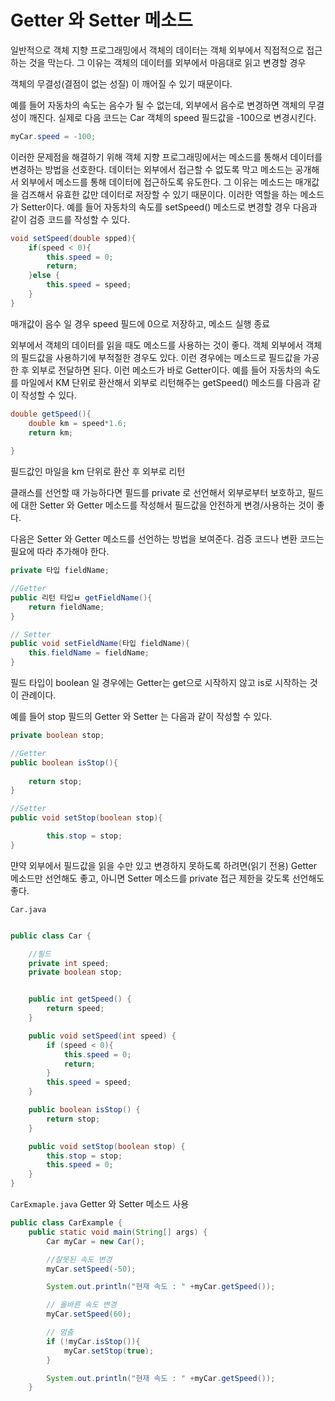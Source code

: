 # Getter 와 Setter 메소드

일반적으로 객체 지향 프로그래밍에서 객체의 데이터는 객체 외부에서 직접적으로 
접근하는 것을 막는다. 그 이유는 객체의 데이터를 외부에서 마음대로 읽고 변경할 경우

객체의 무결성(결점이 없는 성질) 이 깨어질 수 있기 때문이다.

예를 들어 자동차의 속도는 음수가 될 수 없는데, 외부에서 음수로 변경하면 객체의 
무결성이 깨진다. 실제로 다음 코드는 Car 객체의 speed 필드값을 -100으로 변경시킨다.

```java
myCar.speed = -100;
```

이러한 문제점을 해결하기 위해 객체 지향 프로그래밍에서는 메소드를 통해서 데이터를
변경하는 방법을 선호한다. 데이터는 외부에서 접근할 수 없도록 막고 메소드는 
공개해서 외부에서 메소드를 통해 데이터에 접근하도록 유도한다. 그 이유는 메소드는
매개값을 검즈해서 유효한 값만 데이터로 저장할 수 있기 때문이다. 이러한 역할을
하는 메소드가 Setter이다. 예를 들어 자동차의 속도를 setSpeed() 메소드로
변경할 경우 다음과 같이 검증 코드를 작성할 수 있다. 

```java
void setSpeed(double spped){
    if(speed < 0){
        this.speed = 0;
        return;
    }else {
        this.speed = speed;    
    }
}
```

매개값이 음수 일 경우 speed 필드에 0으로 저장하고, 메소드 실행 종료

외부에서 객체의 데이터를 읽을 때도 메소드를 사용하는 것이 좋다. 객체 외부에서 객체의
필드값을 사용하기에 부적절한 경우도 있다. 이런 경우에는 메소드로 필드값을 가공한 후
외부로 전달하면 된다. 이런 메소드가 바로 Getter이다. 예를 들어 자동차의 속도를
마일에서 KM 단위로 환산해서 외부로 리턴해주는 getSpeed() 메소드를 다음과 같이
작성할 수 있다.

```java
double getSpeed(){
    double km = speed*1.6;
    return km;
    
}
```
필드값인 마일을 km 단위로 환산 후 외부로 리턴


클래스를 선언할 때 가능하다면 필드를 private 로 선언해서 외부로부터 보호하고,
필드에 대한 Setter 와 Getter 메소드를 작성해서 필드값을 안전하게 변경/사용하는 것이 좋다.

다음은 Setter 와 Getter 메소드를 선언하는 방법을 보여준다. 
검증 코드나 변환 코드는 필요에 따라 추가해야 한다.


```java
private 타입 fieldName;

//Getter
public 리턴 타입ㅂ getFieldName(){
    return fieldName;
}

// Setter
public void setFieldName(타입 fieldName){
    this.fieldName = fieldName;    
}
```

필드 타입이 boolean 일 경우에는 Getter는 get으로 시작하지 않고 is로 시작하는 것이
관례이다.

예를 들어 stop 필드의 Getter 와 Setter 는 다음과 같이 작성할 수 있다.

```java
private boolean stop;

//Getter 
public boolean isStop(){
    
    return stop;    
}

//Setter
public void setStop(boolean stop){

        this.stop = stop;
}
```

먄약 외부에서 필드값을 읽을 수만 있고 변경하지 못하도록 하려면(읽기 전용) Getter 메소드만
선언해도 좋고, 아니면 Setter 메소드를 private 접근 제한을 갖도록 선언해도 좋다.


`Car.java`

```java

public class Car {

    //필드
    private int speed;
    private boolean stop;


    public int getSpeed() {
        return speed;
    }

    public void setSpeed(int speed) {
        if (speed < 0){
            this.speed = 0;
            return;
        }
        this.speed = speed;
    }

    public boolean isStop() {
        return stop;
    }

    public void setStop(boolean stop) {
        this.stop = stop;
        this.speed = 0;
    }
}

```

`CarExmaple.java`  Getter 와 Setter 메소드 사용

```java
public class CarExample {
    public static void main(String[] args) {
        Car myCar = new Car();

        //잘못된 속도 변경
        myCar.setSpeed(-50);

        System.out.println("현재 속도 : " +myCar.getSpeed());

        // 올바른 속도 변경
        myCar.setSpeed(60);

        // 멈춤
        if (!myCar.isStop()){
            myCar.setStop(true);
        }

        System.out.println("현재 속도 : " +myCar.getSpeed());
    }

```